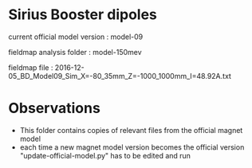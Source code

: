 Sirius Booster dipoles
======================

current official model version : model-09

fieldmap analysis folder       : model-150mev

fieldmap file                  : 2016-12-05_BD_Model09_Sim_X=-80_35mm_Z=-1000_1000mm_I=48.92A.txt


Observations
============

- This folder contains copies of relevant files from the official magnet model
- each time a new magnet model version becomes the official version "update-official-model.py" has to be edited and run
